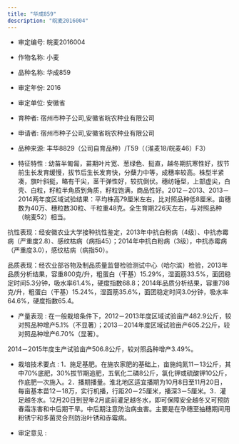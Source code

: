 ```yaml
---
title: "华成859"
description: "皖麦2016004"
---
```

* 审定编号:  皖麦2016004

*  作物名称:  小麦

*  品种名称:  华成859

*  审定年份:  2016

*  审定单位:  安徽省

* 育种者:  宿州市种子公司,安徽省皖农种业有限公司

*  申请者:  宿州市种子公司,安徽省皖农种业有限公司

*  品种来源:  丰华8829（公司自育品种）/T59（（淮麦18/皖麦46）F3）


*  特征特性 : 
幼苗半匍匐，苗期叶片宽、葱绿色、挺直，越冬期抗寒性好，拔节前生长发育缓慢，拔节后生长发育快，分蘖力中等，成穗率较高。株型半紧凑，旗叶斜挺，略有干尖，茎干弹性好，较抗倒伏。穗纺锤型，上部虚尖，白壳、白粒，籽粒半角质到角质，籽粒饱满，商品性好。2012－2013、2013－2014两年度区域试验结果：平均株高79厘米左右，比对照品种低8厘米。亩穗数为40万、穗粒数30粒、千粒重48克。全生育期226天左右，与对照品种（皖麦52）相当。
抗性表现：经安徽农业大学接种抗性鉴定，2013年中抗白粉病（4级）、中抗赤霉病（严重度2.8）、感纹枯病（病指45）；2014年中抗白粉病（3级），中抗赤霉病（严重度3.0），感纹枯病（病指50）。
品质表现：经农业部谷物及制品质量监督检验测试中心（哈尔滨）检验，2013年品质分析结果，容重800克/升，粗蛋白（干基）15.29%，湿面筋33.5%，面团稳定时间5.3分钟，吸水率61.4%，硬度指数68.8；2014年品质分析结果，容重798克/升，粗蛋白（干基）15.24%，湿面筋35.6%，面团稳定时间3.0分钟，吸水率64.6%，硬度指数65.4。

 
*  产量表现 : 
在一般栽培条件下，2012－2013年度区域试验亩产482.9公斤，较对照品种增产5.1%（不显著）；2013－2014年度区域试验亩产605.2公斤，较对照品种增产6.70%（显著）。
2014－2015年度生产试验亩产506.8公斤，较对照品种增产3.49%。


*  栽培技术要点 : 
1．施足基肥。在施农家肥的基础上，亩施纯氮11－13公斤，其中70%底肥，30%拔节期追肥，五氧化二磷8公斤，氯化钾或硫酸钾10公斤，作底肥一次施入。2．播期播量。淮北地区适宜播期为10月8日至11月20日，每亩基本苗12－18万，实行机播，行距20－25厘米，播深3－5厘米。3．灌足越冬水。12月20日到翌年2月底前灌足越冬水，即可保障安全越冬又可预防春霜冻害和中后期干旱。中后期注意防治病虫害。主要是在孕穗至抽穗期间用粉锈宁和多菌灵合剂防治叶锈和赤霉病。


*  审定意见 : 

